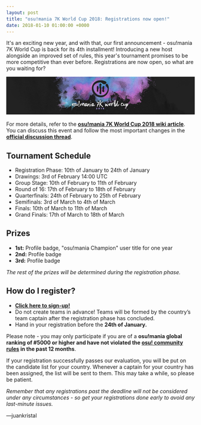 ```yaml
---
layout: post
title: "osu!mania 7K World Cup 2018: Registrations now open!"
date: 2018-01-10 01:00:00 +0000
---
```

 
It's an exciting new year, and with that, our first announcement - osu!mania 7K World Cup is back for its 4th installment! Introducing a new host alongside an improved set of rules, this year's tournament promises to be more competitive than ever before. Registrations are now open, so what are you waiting for?

![](/wiki/shared/news/banners/MWC7K_2018_Banner.jpg)
 
For more details, refer to the **[osu!mania 7K World Cup 2018 wiki article](/wiki/Tournaments/MWC/2018/7K/)**.
You can discuss this event and follow the most important changes in the **[official discussion thread](https://osu.ppy.sh/community/forums/topics/687190)**.
 
## Tournament Schedule
 
+ Registration Phase: 10th of January to 24th of January
+ Drawings: 3rd of February 14:00 UTC
+ Group Stage: 10th of February to 11th of February
+ Round of 16: 17th of February to 18th of February 
+ Quarterfinals: 24th of February to 25th of February
+ Semifinals: 3rd of March to 4th of March
+ Finals: 10th of March to 11th of March
+ Grand Finals: 17th of March to 18th of March
 
## Prizes
+ **1st:** Profile badge, "osu!mania Champion" user title for one year
+ **2nd:** Profile badge
+ **3rd:** Profile badge

_The rest of the prizes will be determined during the registration phase._
 
## How do I register?
 
+ **[Click here to sign-up!](https://osu.ppy.sh/community/tournaments/13)**
+ Do not create teams in advance! Teams will be formed by the country’s team captain after the registration phase has concluded.
+ Hand in your registration before the **24th of January.**

Please note - you may only participate if you are of a **osu!mania global ranking of #5000 or higher and have not violated the [osu! community rules](/wiki/Rules) in the past 12 months**.
 
If your registration successfully passes our evaluation, you will be put on the candidate list for your country. Whenever a captain for your country has been assigned, the list will be sent to them. This may take a while, so please be patient.
 
_Remember that any registrations past the deadline will not be considered under any circumstances - so get your registrations done early to avoid any last-minute issues._
 
—juankristal
